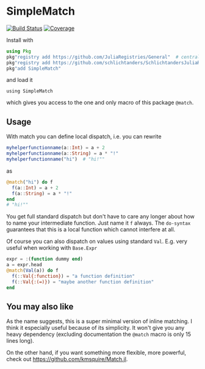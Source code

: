 SimpleMatch
===========
[![Build Status](https://github.com/schlichtanders/SimpleMatch.jl/workflows/CI/badge.svg)](https://github.com/schlichtanders/SimpleMatch.jl/actions)
[![Coverage](https://codecov.io/gh/schlichtanders/SimpleMatch.jl/branch/master/graph/badge.svg)](https://codecov.io/gh/schlichtanders/SimpleMatch.jl)

Install with
```julia
using Pkg
pkg"registry add https://github.com/JuliaRegistries/General"  # central julia registry
pkg"registry add https://github.com/schlichtanders/SchlichtandersJuliaRegistry.jl"  # custom registry
pkg"add SimpleMatch"
```
and load it
```
using SimpleMatch
```
which gives you access to the one and only macro of this package ``@match``.

Usage
-----

With match you can define local dispatch, i.e. you can rewrite
```julia
myhelperfunctionname(a::Int) = a + 2
myhelperfunctionname(a::String) = a * "!"
myhelperfunctionname("hi")  # "hi!""
```
as
```julia
@match("hi") do f
  f(a::Int) = a + 2
  f(a::String) = a * "!"
end
# "hi!""
```

You get full standard dispatch but don't have to care any longer about how to name your intermediate function.
Just name it `f` always. The ``do-syntax`` guarantees that this is a local function which cannot interfere at all.

Of course you can also dispatch on values using standard ``Val``. E.g. very useful when working with ``Base.Expr``
```julia
expr = :(function dummy end)
a = expr.head
@match(Val(a)) do f
  f(::Val{:function}) = "a function definition"
  f(::Val{:(=)}) = "maybe another function definition"
end
```

You may also like
-----------------

As the name suggests, this is a super minimal version of inline matching. I think it especially useful because of its
simplicity. It won't give you any heavy dependency (excluding documentation the ``@match`` macro is only 15 lines long).

On the other hand, if you want something more flexible, more powerful, check out https://github.com/kmsquire/Match.jl.
